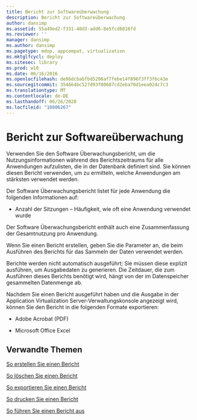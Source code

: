 ```yaml
---
title: Bericht zur Softwareüberwachung
description: Bericht zur Softwareüberwachung
author: dansimp
ms.assetid: 55a49ed2-f331-40d3-add6-8e5fcd6816fd
ms.reviewer: ''
manager: dansimp
ms.author: dansimp
ms.pagetype: mdop, appcompat, virtualization
ms.mktglfcycl: deploy
ms.sitesec: library
ms.prod: w10
ms.date: 06/16/2016
ms.openlocfilehash: de86dcbabfbd5206af7febe14f896f3ff3f6c43e
ms.sourcegitcommit: 354664bc527d93f80687cd2eba70d1eea024c7c3
ms.translationtype: MT
ms.contentlocale: de-DE
ms.lasthandoff: 06/26/2020
ms.locfileid: "10806267"
---
```

# Bericht zur Softwareüberwachung


Verwenden Sie den Software Überwachungsbericht, um die Nutzungsinformationen während des Berichtszeitraums für alle Anwendungen aufzulisten, die in der Datenbank definiert sind. Sie können diesen Bericht verwenden, um zu ermitteln, welche Anwendungen am stärksten verwendet werden.

Der Software Überwachungsbericht listet für jede Anwendung die folgenden Informationen auf:

-   Anzahl der Sitzungen – Häufigkeit, wie oft eine Anwendung verwendet wurde

Der Software Überwachungsbericht enthält auch eine Zusammenfassung der Gesamtnutzung pro Anwendung.

Wenn Sie einen Bericht erstellen, geben Sie die Parameter an, die beim Ausführen des Berichts für das Sammeln der Daten verwendet werden.

Berichte werden nicht automatisch ausgeführt; Sie müssen diese explizit ausführen, um Ausgabedaten zu generieren. Die Zeitdauer, die zum Ausführen dieses Berichts benötigt wird, hängt von der im Datenspeicher gesammelten Datenmenge ab.

Nachdem Sie einen Bericht ausgeführt haben und die Ausgabe in der Application Virtualization Server-Verwaltungskonsole angezeigt wird, können Sie den Bericht in die folgenden Formate exportieren:

-   Adobe Acrobat (PDF)

-   Microsoft Office Excel

## Verwandte Themen


[So erstellen Sie einen Bericht](how-to-create-a-reportserver.md)

[So löschen Sie einen Bericht](how-to-delete-a-reportserver.md)

[So exportieren Sie einen Bericht](how-to-export-a-reportserver.md)

[So drucken Sie einen Bericht](how-to-print-a-reportserver.md)

[So führen Sie einen Bericht aus](how-to-run-a-reportserver.md)

 

 





